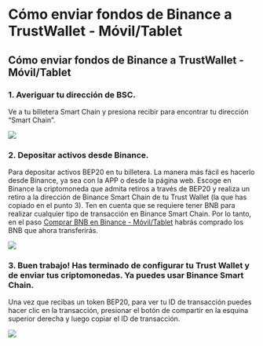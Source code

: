 # Cómo enviar fondos de Binance a TrustWallet - Móvil/Tablet

## Cómo enviar fondos de Binance a TrustWallet - Móvil/Tablet

### 1. Averiguar tu dirección de BSC.

Ve a tu billetera Smart Chain y presiona recibir para encontrar tu dirección “Smart Chain”.

![](https://user-images.githubusercontent.com/79335891/108876360-6d403700-75fe-11eb-939b-80df41248836.png)

### 2. Depositar activos desde Binance.

Para depositar activos BEP20 en tu billetera. La manera más fácil es hacerlo desde Binance, ya sea con la APP o desde la página web. Escoge en Binance la criptomoneda que admita retiros a través de BEP20 y realiza un retiro a la dirección de Binance Smart Chain de tu Trust Wallet \(la que has copiado en el punto 3\). Ten en cuenta que se requiere tener BNB para realizar cualquier tipo de transacción en Binance Smart Chain. Por lo tanto, en el paso [Comprar BNB en Binance - Móvil/Tablet](primeros-pasos-binance-movil-tablet/comprar-bnb-en-binance-movil-tablet.md) habrás comprado los BNB que ahora transferirás.

![](https://user-images.githubusercontent.com/79335891/108876361-6dd8cd80-75fe-11eb-8f5d-f54513188d54.png)

### 3. Buen trabajo! Has terminado de configurar tu Trust Wallet y de enviar tus criptomonedas. Ya puedes usar Binance Smart Chain.

Una vez que recibas un token BEP20, para ver tu ID de transacción puedes hacer clic en la transacción, presionar el botón de compartir en la esquina superior derecha y luego copiar el ID de transacción.

![](https://user-images.githubusercontent.com/79335891/108876364-6dd8cd80-75fe-11eb-94c1-88c398870b2d.png)

